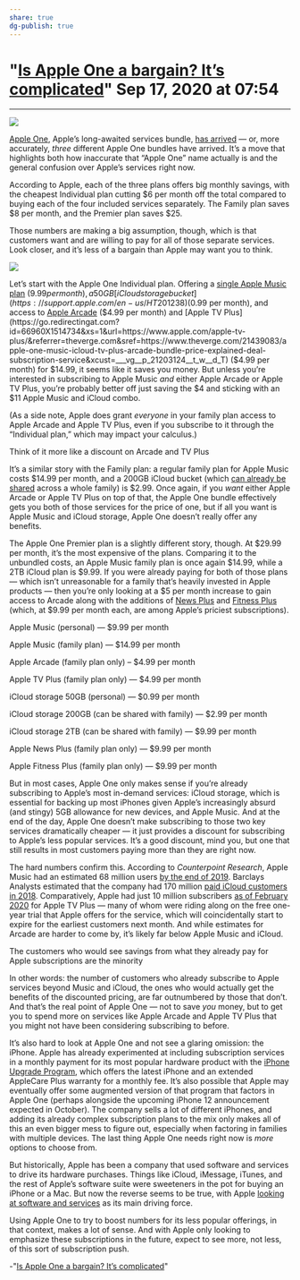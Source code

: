 ```yaml
---
share: true
dg-publish: true
---
```

# "[Is Apple One a bargain? It’s complicated]()" Sep 17, 2020 at 07:54
***
![](https://cdn.vox-cdn.com/thumbor/hNaRTwnN4AbxHcjgQr27Z5NVZYo=/0x0:2691x1453/1200x800/filters:focal\(1131x512:1561x942\)/cdn.vox-cdn.com/uploads/chorus_image/image/67422021/appleone.0.png)

[Apple One](https://www.theverge.com/2020/9/15/21433205/apple-one-subscription-bundle-price-music-tv-plus-arcade-icloud), Apple’s long-awaited services bundle, [has arrived](https://go.redirectingat.com?id=66960X1514734&xs=1&url=https://www.apple.com/apple-one/&referrer=theverge.com&sref=https://www.theverge.com/21439083/apple-one-music-icloud-tv-plus-arcade-bundle-price-explained-deal-subscription-service&xcust=___vg__p_21203124__t_w__d_T) — or, more accurately, _three_ different Apple One bundles have arrived. It’s a move that highlights both how inaccurate that “Apple One” name actually is and the general confusion over Apple’s services right now. 

According to Apple, each of the three plans offers big monthly savings, with the cheapest Individual plan cutting $6 per month off the total compared to buying each of the four included services separately. The Family plan saves $8 per month, and the Premier plan saves $25.

Those numbers are making a big assumption, though, which is that customers want and are willing to pay for all of those separate services. Look closer, and it’s less of a bargain than Apple may want you to think.

![](https://cdn.vox-cdn.com/thumbor/ng8yqEPQmM8IEzA6EWh3FJ2nim8=/0x0:2258x1160/1200x0/filters:focal\(0x0:2258x1160\):no_upscale\(\)/cdn.vox-cdn.com/uploads/chorus_asset/file/21884282/Screen_Shot_2020_09_15_at_9.27.18_PM.png)

Let’s start with the Apple One Individual plan. Offering a [single Apple Music plan](https://go.redirectingat.com?id=66960X1514734&xs=1&url=https://www.apple.com/apple-music/&referrer=theverge.com&sref=https://www.theverge.com/21439083/apple-one-music-icloud-tv-plus-arcade-bundle-price-explained-deal-subscription-service&xcust=___vg__p_21203124__t_w__d_T) ($9.99 per month), a 50GB [iCloud storage bucket](https://support.apple.com/en-us/HT201238) ($0.99 per month), and access to [Apple Arcade](https://go.redirectingat.com?id=66960X1514734&xs=1&url=https://www.apple.com/apple-arcade/&referrer=theverge.com&sref=https://www.theverge.com/21439083/apple-one-music-icloud-tv-plus-arcade-bundle-price-explained-deal-subscription-service&xcust=___vg__p_21203124__t_w__d_T) ($4.99 per month) and [Apple TV Plus](https://go.redirectingat.com?id=66960X1514734&xs=1&url=https://www.apple.com/apple-tv-plus/&referrer=theverge.com&sref=https://www.theverge.com/21439083/apple-one-music-icloud-tv-plus-arcade-bundle-price-explained-deal-subscription-service&xcust=___vg__p_21203124__t_w__d_T) ($4.99 per month) for $14.99, it seems like it saves you money. But unless you’re interested in subscribing to Apple Music _and_ either Apple Arcade or Apple TV Plus, you’re probably better off just saving the $4 and sticking with an $11 Apple Music and iCloud combo. 

(As a side note, Apple does grant _everyone_ in your family plan access to Apple Arcade and Apple TV Plus, even if you subscribe to it through the “Individual plan,” which may impact your calculus.) 

Think of it more like a discount on Arcade and TV Plus

It’s a similar story with the Family plan: a regular family plan for Apple Music costs $14.99 per month, and a 200GB iCloud bucket (which [can already be shared](https://support.apple.com/en-us/HT201060) across a whole family) is $2.99. Once again, if you _want_ either Apple Arcade or Apple TV Plus on top of that, the Apple One bundle effectively gets you both of those services for the price of one, but if all you want is Apple Music and iCloud storage, Apple One doesn’t really offer any benefits. 

The Apple One Premier plan is a slightly different story, though. At $29.99 per month, it’s the most expensive of the plans. Comparing it to the unbundled costs, an Apple Music family plan is once again $14.99, while a 2TB iCloud plan is $9.99. If you were already paying for both of those plans — which isn’t unreasonable for a family that’s heavily invested in Apple products — then you’re only looking at a $5 per month increase to gain access to Arcade along with the additions of [News Plus](https://go.redirectingat.com?id=66960X1514734&xs=1&url=https://www.apple.com/apple-news/&referrer=theverge.com&sref=https://www.theverge.com/21439083/apple-one-music-icloud-tv-plus-arcade-bundle-price-explained-deal-subscription-service&xcust=___vg__p_21203124__t_w__d_T) and [Fitness Plus](https://go.redirectingat.com?id=66960X1514734&xs=1&url=https://www.apple.com/apple-fitness-plus/&referrer=theverge.com&sref=https://www.theverge.com/21439083/apple-one-music-icloud-tv-plus-arcade-bundle-price-explained-deal-subscription-service&xcust=___vg__p_21203124__t_w__d_T) (which, at $9.99 per month each, are among Apple’s priciest subscriptions). 

Apple Music (personal) — $9.99 per month

Apple Music (family plan) — $14.99 per month

Apple Arcade (family plan only) – $4.99 per month

Apple TV Plus (family plan only) — $4.99 per month

iCloud storage 50GB (personal) — $0.99 per month

iCloud storage 200GB (can be shared with family) — $2.99 per month

iCloud storage 2TB (can be shared with family) — $9.99 per month

Apple News Plus (family plan only) — $9.99 per month

Apple Fitness Plus (family plan only) — $9.99 per month

But in most cases, Apple One only makes sense if you’re already subscribing to Apple’s most in-demand services: iCloud storage, which is essential for backing up most iPhones given Apple’s increasingly absurd (and stingy) 5GB allowance for new devices, and Apple Music. And at the end of the day, Apple One doesn’t make subscribing to those two key services dramatically cheaper — it just provides a discount for subscribing to Apple’s less popular services. It’s a good discount, mind you, but one that still results in most customers paying more than they are right now. 

The hard numbers confirm this. According to _Counterpoint Research_, Apple Music had an estimated 68 million users [by the end of 2019](https://go.redirectingat.com?id=66960X1514734&xs=1&url=https://www.fool.com/investing/2020/04/07/counterpoint-apple-music-hits-68-million-paid-subs.aspx&referrer=theverge.com&sref=https://www.theverge.com/21439083/apple-one-music-icloud-tv-plus-arcade-bundle-price-explained-deal-subscription-service&xcust=___vg__p_21203124__t_w__d_T). Barclays Analysts estimated that the company had 170 million [paid iCloud customers in 2018](https://www.cnbc.com/2018/02/11/apple-could-sell-icloud-for-the-enterprise-barclays-says.html). Comparatively, Apple had just 10 million subscribers [as of February 2020](https://redirect.viglink.com/?format=go&jsonp=vglnk_160028146150110&key=c1c7d488bb2df8a8b659d5d41634d304&libId=kf5q5dbe010023dg000DAbee55y2b&loc=https%3A%2F%2F9to5mac.com%2F2020%2F05%2F19%2Fapple-tv-plus-back-catalog-subscribers%2F&v=1&out=https%3A%2F%2Fwww.bloomberg.com%2Fnews%2Farticles%2F2020-05-19%2Fapple-buys-older-shows-for-tv-stepping-up-netflix-challenge&ref=https%3A%2F%2Fwww.google.com%2F&title=Bloomberg%3A%20Apple%20TV%2B%20tops%2010%20million%20subscribers%2C%20company%20buying%20TV%20show%20and%20movie%20back%20catalog%20to%20expand%20service%20-%209to5Mac&txt=Bloomberg%20reports) for Apple TV Plus — many of whom were riding along on the free one-year trial that Apple offers for the service, which will coincidentally start to expire for the earliest customers next month. And while estimates for Arcade are harder to come by, it’s likely far below Apple Music and iCloud. 

The customers who would see savings from what they already pay for Apple subscriptions are the minority

In other words: the number of customers who already subscribe to Apple services beyond Music and iCloud, the ones who would actually get the benefits of the discounted pricing, are far outnumbered by those that don’t. And that’s the real point of Apple One — not to save _you_ money, but to get you to spend more on services like Apple Arcade and Apple TV Plus that you might not have been considering subscribing to before.

It’s also hard to look at Apple One and not see a glaring omission: the iPhone. Apple has already experimented at including subscription services in a monthly payment for its most popular hardware product with the [iPhone Upgrade Program](https://go.redirectingat.com?id=66960X1514734&xs=1&url=https://www.apple.com/shop/iphone/iphone-upgrade-program&referrer=theverge.com&sref=https://www.theverge.com/21439083/apple-one-music-icloud-tv-plus-arcade-bundle-price-explained-deal-subscription-service&xcust=___vg__p_21203124__t_w__d_T), which offers the latest iPhone and an extended AppleCare Plus warranty for a monthly fee. It’s also possible that Apple may eventually offer some augmented version of that program that factors in Apple One (perhaps alongside the upcoming iPhone 12 announcement expected in October). The company sells a lot of different iPhones, and adding its already complex subscription plans to the mix only makes all of this an even bigger mess to figure out, especially when factoring in families with multiple devices. The last thing Apple One needs right now is _more_ options to choose from. 

But historically, Apple has been a company that used software and services to drive its hardware purchases. Things like iCloud, iMessage, iTunes, and the rest of Apple’s software suite were sweeteners in the pot for buying an iPhone or a Mac. But now the reverse seems to be true, with Apple [looking at software and services](https://www.theverge.com/2019/3/20/18273179/apple-icloud-itunes-app-store-music-services-businesses) as its main driving force. 

Using Apple One to try to boost numbers for its less popular offerings, in that context, makes a lot of sense. And with Apple only looking to emphasize these subscriptions in the future, expect to see more, not less, of this sort of subscription push. 

-"[Is Apple One a bargain? It’s complicated](https://www.theverge.com/21439083/apple-one-music-icloud-tv-plus-arcade-bundle-price-explained-deal-subscription-service)"